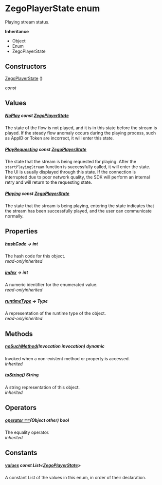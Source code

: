 


# ZegoPlayerState enum







<p>Playing stream status.</p>



**Inheritance**

- Object
- Enum
- ZegoPlayerState






## Constructors

[ZegoPlayerState](../zego_uikit_prebuilt_live_audio_room/ZegoPlayerState/ZegoPlayerState.md) ()

  _const_ 


## Values

##### [NoPlay](../zego_uikit_prebuilt_live_audio_room/ZegoPlayerState.md) const [ZegoPlayerState](../zego_uikit_prebuilt_live_audio_room/ZegoPlayerState.md)



<p>The state of the flow is not played, and it is in this state before the stream is played. If the steady flow anomaly occurs during the playing process, such as AppID or Token are incorrect, it will enter this state.</p>  




##### [PlayRequesting](../zego_uikit_prebuilt_live_audio_room/ZegoPlayerState.md) const [ZegoPlayerState](../zego_uikit_prebuilt_live_audio_room/ZegoPlayerState.md)



<p>The state that the stream is being requested for playing. After the <code>startPlayingStream</code> function is successfully called, it will enter the state. The UI is usually displayed through this state. If the connection is interrupted due to poor network quality, the SDK will perform an internal retry and will return to the requesting state.</p>  




##### [Playing](../zego_uikit_prebuilt_live_audio_room/ZegoPlayerState.md) const [ZegoPlayerState](../zego_uikit_prebuilt_live_audio_room/ZegoPlayerState.md)



<p>The state that the stream is being playing, entering the state indicates that the stream has been successfully played, and the user can communicate normally.</p>  





## Properties

##### [hashCode](../zego_uikit_prebuilt_live_audio_room/ZegoPlayerState/hashCode.md) &#8594; int



The hash code for this object.  
_<span class="feature">read-only</span><span class="feature">inherited</span>_



##### [index](../zego_uikit_prebuilt_live_audio_room/ZegoPlayerState/index.md) &#8594; int



A numeric identifier for the enumerated value.  
_<span class="feature">read-only</span><span class="feature">inherited</span>_



##### [runtimeType](../zego_uikit_prebuilt_live_audio_room/ZegoPlayerState/runtimeType.md) &#8594; Type



A representation of the runtime type of the object.  
_<span class="feature">read-only</span><span class="feature">inherited</span>_





## Methods

##### [noSuchMethod](../zego_uikit_prebuilt_live_audio_room/ZegoPlayerState/noSuchMethod.md)(Invocation invocation) dynamic



Invoked when a non-existent method or property is accessed.  
_<span class="feature">inherited</span>_



##### [toString](../zego_uikit_prebuilt_live_audio_room/ZegoPlayerState/toString.md)() String



A string representation of this object.  
_<span class="feature">inherited</span>_





## Operators

##### [operator ==](../zego_uikit_prebuilt_live_audio_room/ZegoPlayerState/operator_equals.md)(Object other) bool



The equality operator.  
_<span class="feature">inherited</span>_










## Constants

##### [values](../zego_uikit_prebuilt_live_audio_room/ZegoPlayerState/values-constant.md) const List&lt;[ZegoPlayerState](../zego_uikit_prebuilt_live_audio_room/ZegoPlayerState.md)>



A constant List of the values in this enum, in order of their declaration.  









